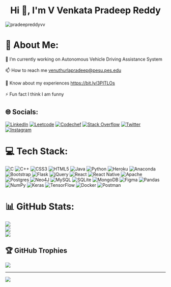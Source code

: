 <h1 align="center">Hi 👋, I'm V Venkata Pradeep Reddy</h1>
<p align="left"> <img src="https://komarev.com/ghpvc/?username=pradeepreddyvv&label=Profile%20views&color=0e75b6&style=flat" alt="pradeepreddyvv" /> </p>

# 💫 About Me:
🔭 I’m currently working on Autonomous Vehicle Driving Assistance System<br><br>📫 How to reach me venuthurlapradeep@pesu.pes.edu<br><br>📄 Know about my experiences https://bit.ly/3PITLOs<br><br>⚡ Fun fact I think I am funny


## 🌐 Socials:
[![LinkedIn](https://img.shields.io/badge/LinkedIn-%230077B5.svg?logo=linkedin&logoColor=white)](https://linkedin.com/in/PradeepReddyVV) 
[![Leetcode](https://img.shields.io/badge/-LeetCode-FFA116?&logo=LeetCode&logoColor=black)](https://leetcode.com/Pradeep_RVV) 
[![Codechef](https://img.shields.io/badge/-CodeChef-5B4638?&logo=CodeChef&logoColor=white)](https://www.codechef.com/users/Pradeep_RVV) 
[![Stack Overflow](https://img.shields.io/badge/-Stackoverflow-FE7A16?logo=stack-overflow&logoColor=white)](https://stackoverflow.com/users/13601331/pradeep-reddy) 
[![Twitter](https://img.shields.io/badge/Twitter-%231DA1F2.svg?logo=Twitter&logoColor=white)](https://twitter.com/PradeepReddyVV) 
[![Instagram](https://img.shields.io/badge/Instagram-%23E4405F.svg?logo=Instagram&logoColor=white)](https://instagram.com/PradeepReddyVV)  

# 💻 Tech Stack:
![C](https://img.shields.io/badge/c-%2300599C.svg?style=for-the-badge&logo=c&logoColor=white) ![C++](https://img.shields.io/badge/c++-%2300599C.svg?style=for-the-badge&logo=c%2B%2B&logoColor=white) ![CSS3](https://img.shields.io/badge/css3-%231572B6.svg?style=for-the-badge&logo=css3&logoColor=white) ![HTML5](https://img.shields.io/badge/html5-%23E34F26.svg?style=for-the-badge&logo=html5&logoColor=white) ![Java](https://img.shields.io/badge/java-%23ED8B00.svg?style=for-the-badge&logo=java&logoColor=white) ![Python](https://img.shields.io/badge/python-3670A0?style=for-the-badge&logo=python&logoColor=ffdd54) ![Heroku](https://img.shields.io/badge/heroku-%23430098.svg?style=for-the-badge&logo=heroku&logoColor=white) ![Anaconda](https://img.shields.io/badge/Anaconda-%2344A833.svg?style=for-the-badge&logo=anaconda&logoColor=white) ![Bootstrap](https://img.shields.io/badge/bootstrap-%23563D7C.svg?style=for-the-badge&logo=bootstrap&logoColor=white) ![Flask](https://img.shields.io/badge/flask-%23000.svg?style=for-the-badge&logo=flask&logoColor=white) ![jQuery](https://img.shields.io/badge/jquery-%230769AD.svg?style=for-the-badge&logo=jquery&logoColor=white) ![React](https://img.shields.io/badge/react-%2320232a.svg?style=for-the-badge&logo=react&logoColor=%2361DAFB) ![React Native](https://img.shields.io/badge/react_native-%2320232a.svg?style=for-the-badge&logo=react&logoColor=%2361DAFB) ![Apache](https://img.shields.io/badge/apache-%23D42029.svg?style=for-the-badge&logo=apache&logoColor=white) ![Postgres](https://img.shields.io/badge/postgres-%23316192.svg?style=for-the-badge&logo=postgresql&logoColor=white) 	![Neo4J](https://img.shields.io/badge/Neo4j-008CC1?style=for-the-badge&logo=neo4j&logoColor=white) ![MySQL](https://img.shields.io/badge/mysql-%2300f.svg?style=for-the-badge&logo=mysql&logoColor=white) ![SQLite](https://img.shields.io/badge/sqlite-%2307405e.svg?style=for-the-badge&logo=sqlite&logoColor=white) ![MongoDB](https://img.shields.io/badge/MongoDB-%234ea94b.svg?style=for-the-badge&logo=mongodb&logoColor=white) 	![Figma](https://img.shields.io/badge/figma-%23F24E1E.svg?style=for-the-badge&logo=figma&logoColor=white) ![Pandas](https://img.shields.io/badge/pandas-%23150458.svg?style=for-the-badge&logo=pandas&logoColor=white) ![NumPy](https://img.shields.io/badge/numpy-%23013243.svg?style=for-the-badge&logo=numpy&logoColor=white) ![Keras](https://img.shields.io/badge/Keras-%23D00000.svg?style=for-the-badge&logo=Keras&logoColor=white) ![TensorFlow](https://img.shields.io/badge/TensorFlow-%23FF6F00.svg?style=for-the-badge&logo=TensorFlow&logoColor=white) ![Docker](https://img.shields.io/badge/docker-%230db7ed.svg?style=for-the-badge&logo=docker&logoColor=white) ![Postman](https://img.shields.io/badge/Postman-FF6C37?style=for-the-badge&logo=postman&logoColor=white)
# 📊 GitHub Stats:
![](https://github-readme-stats.vercel.app/api?username=pradeepreddyvv&theme=dark&hide_border=false&include_all_commits=false&count_private=false)<br/>
![](https://github-readme-streak-stats.herokuapp.com/?user=pradeepreddyvv&theme=dark&hide_border=false)<br/>
![](https://github-readme-stats.vercel.app/api/top-langs/?username=pradeepreddyvv&theme=dark&hide_border=false&include_all_commits=false&count_private=false&layout=compact)

## 🏆 GitHub Trophies
![](https://github-profile-trophy.vercel.app/?username=pradeepreddyvv&theme=radical&no-frame=false&no-bg=true&margin-w=4)

---
[![](https://visitcount.itsvg.in/api?id=pradeepreddyvv&icon=0&color=0)](https://visitcount.itsvg.in)
